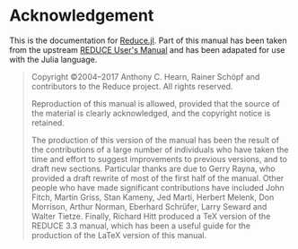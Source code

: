 # Acknowledgement

This is the documentation for [Reduce.jl](https://github.com/chakravala/Reduce.jl). Part of this manual has been taken from the upstream [REDUCE User's Manual](http://www.reduce-algebra.com/manual/manual.html) and has been adapated for use with the Julia language.

> Copyright ©2004–2017 Anthony C. Hearn, Rainer Schöpf and contributors to the Reduce project. All rights reserved.
>
> Reproduction of this manual is allowed, provided that the source of the material is clearly acknowledged, and the copyright notice is retained.
>
> The production of this version of the manual has been the result of the contributions of a large number of individuals who have taken the time and effort to suggest improvements to previous versions, and to draft new sections. Particular thanks are due to Gerry Rayna, who provided a draft rewrite of most of the first half of the manual. Other people who have made significant contributions have included John Fitch, Martin Griss, Stan Kameny, Jed Marti, Herbert Melenk, Don Morrison, Arthur Norman, Eberhard Schrüfer, Larry Seward and Walter Tietze. Finally, Richard Hitt produced a TeX version of the REDUCE 3.3 manual, which has been a useful guide for the production of the LaTeX version of this manual.
